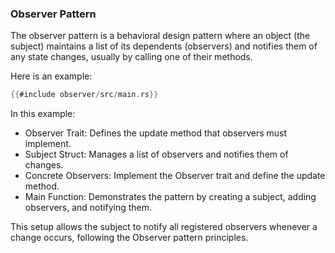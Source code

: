 ### Observer Pattern

The observer pattern is a behavioral design pattern where an object (the subject) maintains a list of its dependents (observers) and notifies them of any state changes, usually by calling one of their methods.

Here is an example:

```rust
{{#include observer/src/main.rs}}
```

In this example:

* Observer Trait: Defines the update method that observers must implement.
* Subject Struct: Manages a list of observers and notifies them of changes.
* Concrete Observers: Implement the Observer trait and define the update method.
* Main Function: Demonstrates the pattern by creating a subject, adding observers, and notifying them.

This setup allows the subject to notify all registered observers whenever a change occurs, following the Observer pattern principles.